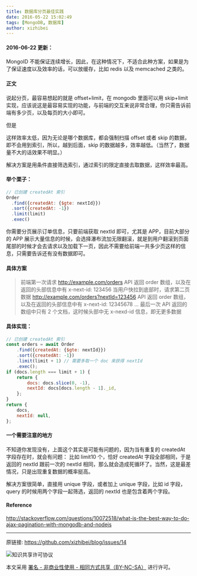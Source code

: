```yaml
---
title: 数据库分页最佳实践
date: 2016-05-22 15:02:49
tags: [MongoDB, 数据库]
author: xizhibei
---
```

#### 2016-06-22 更新：

MongoID 不能保证连续增长，因此，在这种情况下，不适合此种方案，如果是为了保证速度以及效率的话，可以放缓存，比如 redis 以及 memcached 之类的。
#### 正文

说起分页，最容易想起的就是 offset+limit，在 mongodb 里面可以用 skip+limit 实现，应该说这是最容易实现的功能，与前端的交互来说非常合理，你只需告诉前端有多少页，以及每页的大小即可。

但是

这样效率太低，因为无论是哪个数据库，都会强制扫描 offset 或者 skip 的数据，即不会用到索引，所以，越到后面，skip 的数据越多，效率越低。（当然了，数据量不大的话效果不明显。）

解决方案是用条件直接筛选索引，通过索引的限定直接去取数据，这样效率最高。
#### 举个栗子：

``` js
// 已创建 createdAt 索引
Order
  .find({createdAt: {$gte: nextId}})
  .sort({createdAt: -1})
  .limit(limit)
  .exec()
```

你需要分页展示订单信息，只要前端获取 nextId 即可，尤其是 APP，目前大部分的 APP 展示大量信息的时候，会选择瀑布流加无限翻滚，就是到用户翻滚到页面尾部的时候才会去请求以及加载下一页，因此不需要给前端一共多少页这样的信息，只需要告诉还有没有数据即可。
#### 具体方案

> 前端第一次请求
> http://example.com/orders
> API 返回 order 数组，以及在返回的头部信息中有 x-next-id: 123456
> 当用户快拉到底部时，请求第二页数据
> http://example.com/orders?nextId=123456
> API 返回 order 数组，以及在返回的头部信息中有 x-next-id: 12345678
> ...
> 最后一次 API 返回的数组中只有 2 个文档，这时候头部中无 x-nexd-id 信息，即无更多数据
#### 具体实现：

``` js
// 已创建 createdAt 索引
const orders = await Order
    .find({createdAt: {$gte: nextId}})
    .sort({createdAt: -1})
    .limit(limit + 1) // 需要多取一个 doc 来获得 nextId
    .exec();
if (docs.length === limit + 1) {
    return {
        docs: docs.slice(0, -1),
        nextId: docs[docs.length - 1]._id,
    };
}
return {
    docs,
    nextId: null,
};
```
#### 一个需要注意的地方

不知道你发现没有，上面这个其实是可能有问题的，因为当有重复的 createdAt 字段存在时，就会有问题：
比如 limit10 个，恰好 createdAt 字段全部相同，于是返回的 nextId 跟前一次的 nextId 相同，那么就会造成死循环了。当然，这是最差情况，只是出现重复数据的概率挺高。

解决方案很简单，直接用 unique 字段，或者加上 unique 字段，比如 id 字段，query 的时候用两个字段一起筛选，返回的 nextId 也是包含着两个字段。
#### Reference

http://stackoverflow.com/questions/10072518/what-is-the-best-way-to-do-ajax-pagination-with-mongodb-and-nodejs


***
原链接: https://github.com/xizhibei/blog/issues/14

![知识共享许可协议](https://i.creativecommons.org/l/by-nc-sa/4.0/88x31.png "署名 - 非商业性使用 - 相同方式共享（BY-NC-SA）")

本文采用 [署名 - 非商业性使用 - 相同方式共享（BY-NC-SA）](https://creativecommons.org/licenses/by-nc-sa/4.0/deed.zh) 进行许可。
